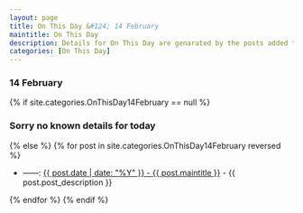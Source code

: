 ```yaml
---
layout: page
title: On This Day &#124; 14 February
maintitle: On This Day
description: Details for On This Day are genarated by the posts added to the website so the content is subject to changes/updates over time.
categories: [On This Day]
---
```


<h3>14 February</h3>

{% if site.categories.OnThisDay14February == null %}
  <h3>Sorry no known details for today</h3>
{% else %}
{% for post in site.categories.OnThisDay14February reversed %}
<ul>
<li> ——: <a href="{{ post.url }}">{{ post.date | date: "%Y" }} - {{ post.maintitle }}</a> - {{ post.post_description }}</li>
</ul>

{% endfor %}
{% endif %}

